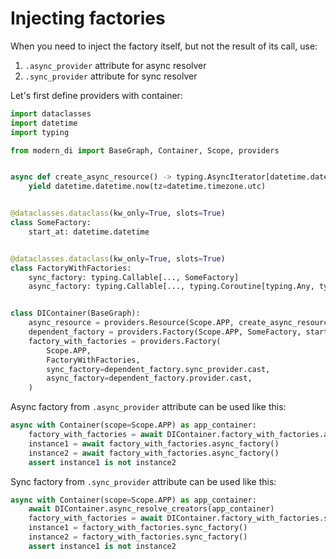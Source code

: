 # Injecting factories

When you need to inject the factory itself, but not the result of its call, use:
1. `.async_provider` attribute for async resolver
2. `.sync_provider` attribute for sync resolver

Let's first define providers with container:
```python
import dataclasses
import datetime
import typing

from modern_di import BaseGraph, Container, Scope, providers


async def create_async_resource() -> typing.AsyncIterator[datetime.datetime]:
    yield datetime.datetime.now(tz=datetime.timezone.utc)


@dataclasses.dataclass(kw_only=True, slots=True)
class SomeFactory:
    start_at: datetime.datetime


@dataclasses.dataclass(kw_only=True, slots=True)
class FactoryWithFactories:
    sync_factory: typing.Callable[..., SomeFactory]
    async_factory: typing.Callable[..., typing.Coroutine[typing.Any, typing.Any, SomeFactory]]


class DIContainer(BaseGraph):
    async_resource = providers.Resource(Scope.APP, create_async_resource)
    dependent_factory = providers.Factory(Scope.APP, SomeFactory, start_at=async_resource.cast)
    factory_with_factories = providers.Factory(
        Scope.APP,
        FactoryWithFactories,
        sync_factory=dependent_factory.sync_provider.cast,
        async_factory=dependent_factory.provider.cast,
    )
```

Async factory from `.async_provider` attribute can be used like this:
```python
async with Container(scope=Scope.APP) as app_container:
    factory_with_factories = await DIContainer.factory_with_factories.async_resolve(app_container)
    instance1 = await factory_with_factories.async_factory()
    instance2 = await factory_with_factories.async_factory()
    assert instance1 is not instance2
```

Sync factory from `.sync_provider` attribute can be used like this:
```python
async with Container(scope=Scope.APP) as app_container:
    await DIContainer.async_resolve_creators(app_container)
    factory_with_factories = await DIContainer.factory_with_factories.sync_resolve(app_container)
    instance1 = factory_with_factories.sync_factory()
    instance2 = factory_with_factories.sync_factory()
    assert instance1 is not instance2
```
